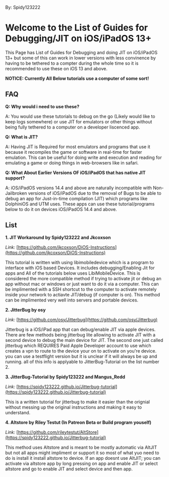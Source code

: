 By: Spidy123222
# Welcome to the List of Guides for Debugging/JIT on iOS/iPadOS 13+
This Page has List of Guides for Debugging and doing JIT on iOS/iPadOS 13+ but some of this can work in lower versions with less convinence by having to be tethered to a compter during the whole time so it is recommended to use these on iOS 13 and above.

**NOTICE: Currently All Below tutorials use a computer of some sort!**

## FAQ

**Q: Why would i need to use these?**

A: You would use these tutorials to debug on the go (Likely would like to keep logs somewhere) or use JIT for emulators or other things without being fully tethered to a computer on a developer liscenced app.

**Q: What is JIT?**

A: Having JIT is Required for most emulators and programs that use it because it recompiles the game or software in real-time for faster emulation. This can be useful for doing write and execution and reading for emulating a game or doing things in web-browsers like in safari.

**Q: What About Earlier Versions OF iOS/iPadOS that has native JIT support?**

A: iOS/iPadOS versions 14.4 and above are naturally incompatible with Non-Jailbroken versions of iOS/iPadOS due to the removal of Bugs to be able to debug an app for Just-in-time compilation (JIT) which programs like DolphiniOS and UTM uses. These apps can use these tutorial/programs below to do it on devices iOS/iPadOS 14.4 and above.


## List

**1. JIT Workaround by Spidy123222 and Jkcoxson**

_Link:_ [https://github.com/jkcoxson/DiOS-Instructions](https://github.com/jkcoxson/DiOS-Instructions)

This tutorial is written with using libimobiledevice which is a program to interface with iOS based Devices. It includes debugging/Enabling Jit for apps and All of the tutorials below uses LibiMobileDevice. This is considered the more compatible method if trying to activate jit or debug an app without mac or windows or just want to do it via a computer. This can be implimented with a SSH shortcut to the computer to activate remotely inside your network to actiavte JIT/debug (if computer is on). This method can be implimented very well into servers and portable devices.


**2. JitterBug by osy**

_Link:_ [https://github.com/osy/Jitterbug](https://github.com/osy/Jitterbug)

Jitterbug is a iOS/iPad app that can debug/enable JIT via apple devices. There are few methods being jitterbug lite allowing to activate JIT with a second device to debug the main device for JIT. The second one just called jitterbug which REQUIRES Paid Apple Developer account to use which creates a vpn to route to the device your on to activate on you're device. you can use a testflight version but it is unclear if it will always be up and running. all of this info is applyable to JitterBug-Tutorial on the list number 2.


**3. JitterBug-Tutorial by Spidy123222 and Mangus_Redd**

_Link:_ [https://spidy123222.github.io/Jitterbug-tutorial](https://spidy123222.github.io/Jitterbug-tutorial)

This is a written tutorial for jitterbug to make it easier than the orignial without messing up the original instructions and making it easy to understand.


**4. Altstore by Riley Testut (In Patreon Beta or Build program youself)**

_Link:_ [https://github.com/rileytestut/AltStore](https://spidy123222.github.io/Jitterbug-tutorial)

This method uses Altstore and is meant to be mostly automatic via AltJIT but not all apps might impliment or support it so most of what yuo need to do is install it install altstore to device. If an app doesnt use AltJIT; you can activate via altstore app by long pressing on app and enable JIT or select altstore and go to enable JIT and select device and then app.
